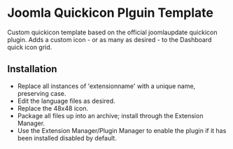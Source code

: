 ﻿Joomla Quickicon Plguin Template
================================

Custom quickicon template based on the official joomlaupdate quickicon plugin. Adds a custom icon - or as many as desired - to the Dashboard quick icon grid.

Installation
------------

* Replace all instances of 'extensionname' with a unique name, preserving case.
* Edit the language files as desired.
* Replace the 48x48 icon.
* Package all files up into an archive; install through the Extension Manager.
* Use the Extension Manager/Plugin Manager to enable the plugin if it has been installed disabled by default.
